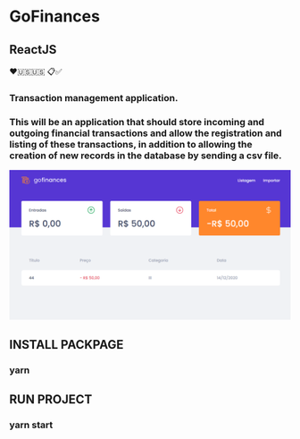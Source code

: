 # GoFinances

## ReactJS

❤🇺🇸🇺🇸 📋✅

### Transaction management application.

### This will be an application that should store incoming and outgoing financial transactions and allow the registration and listing of these transactions, in addition to allowing the creation of new records in the database by sending a csv file.

![](src/assets/GoFinance.png)


## INSTALL PACKPAGE

### yarn 

## RUN PROJECT

### yarn start


